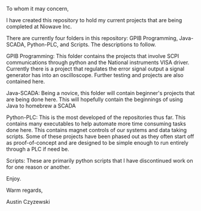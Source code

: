 To whom it may concern,

I have created this repository to hold my current projects that are being completed at Niowave Inc. 

There are currently four folders in this repository: GPIB Programming, Java-SCADA, Python-PLC, and Scripts. The descriptions to follow.

GPIB Programming: This folder contains the projects that involve SCPI communications through python and the National instruments VISA 
  driver. Currently there is a project that regulates the error signal output a signal generator has into an oscilloscope. Further
  testing and projects are also contained here.
  
Java-SCADA: Being a novice, this folder will contain beginner's projects that are being done here. This will hopefully contain the 
  beginnings of using Java to homebrew a SCADA
 
Python-PLC: This is the most developed of the repositories thus far. This contains many executables to help automate more time consuming
  tasks done here. This contains magnet controls of our systems and data taking scripts. Some of these projects have been phased out as
  they often start off as proof-of-concept and are designed to be simple enough to run entirely through a PLC if need be.
  
Scripts: These are primarily python scripts that I have discontinued work on for one reason or another.

Enjoy.

Warm regards,

Austin Czyzewski
